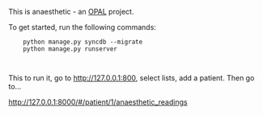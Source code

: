 This is anaesthetic - an [OPAL](https://github.com/openhealthcare/opal) project.

To get started, run the following commands: 

```
    python manage.py syncdb --migrate
    python manage.py runserver
    
    
```

This to run it, go to http://127.0.0.1:800, select lists, add a patient. Then go to...

http://127.0.0.1:8000/#/patient/1/anaesthetic_readings
